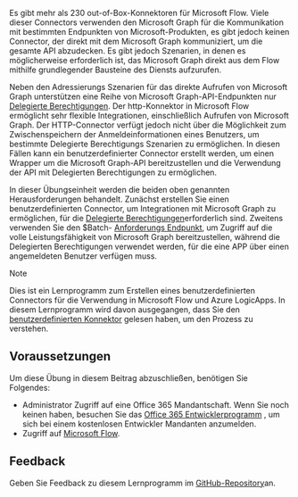 <!-- markdownlint-disable MD002 MD041 -->

Es gibt mehr als 230 out-of-Box-Konnektoren für Microsoft Flow. Viele dieser Connectors verwenden den Microsoft Graph für die Kommunikation mit bestimmten Endpunkten von Microsoft-Produkten, es gibt jedoch keinen Connector, der direkt mit dem Microsoft Graph kommuniziert, um die gesamte API abzudecken. Es gibt jedoch Szenarien, in denen es möglicherweise erforderlich ist, das Microsoft Graph direkt aus dem Flow mithilfe grundlegender Bausteine des Diensts aufzurufen.

Neben den Adressierungs Szenarien für das direkte Aufrufen von Microsoft Graph unterstützen eine Reihe von Microsoft Graph-API-Endpunkten nur [Delegierte Berechtigungen](https://docs.microsoft.com/graph/permissions-reference). Der http-Konnektor in Microsoft Flow ermöglicht sehr flexible Integrationen, einschließlich Aufrufen von Microsoft Graph. Der HTTP-Connector verfügt jedoch nicht über die Möglichkeit zum Zwischenspeichern der Anmeldeinformationen eines Benutzers, um bestimmte Delegierte Berechtigungs Szenarien zu ermöglichen. In diesen Fällen kann ein benutzerdefinierter Connector erstellt werden, um einen Wrapper um die Microsoft Graph-API bereitzustellen und die Verwendung der API mit Delegierten Berechtigungen zu ermöglichen.

In dieser Übungseinheit werden die beiden oben genannten Herausforderungen behandelt. Zunächst erstellen Sie einen benutzerdefinierten Connector, um Integrationen mit Microsoft Graph zu ermöglichen, für die [Delegierte Berechtigungen](https://docs.microsoft.com/graph/permissions-reference)erforderlich sind. Zweitens verwenden Sie den $Batch- [Anforderungs Endpunkt](https://docs.microsoft.com/graph/json-batching), um Zugriff auf die volle Leistungsfähigkeit von Microsoft Graph bereitzustellen, während die Delegierten Berechtigungen verwendet werden, für die eine APP über einen angemeldeten Benutzer verfügen muss.

> [!NOTE]
> Dies ist ein Lernprogramm zum Erstellen eines benutzerdefinierten Connectors für die Verwendung in Microsoft Flow und Azure LogicApps. In diesem Lernprogramm wird davon ausgegangen, dass Sie den [benutzerdefinierten Konnektor](https://docs.microsoft.com/connectors/custom-connectors/) gelesen haben, um den Prozess zu verstehen.

## <a name="prerequisites"></a>Voraussetzungen

Um diese Übung in diesem Beitrag abzuschließen, benötigen Sie Folgendes:

- Administrator Zugriff auf eine Office 365 Mandantschaft. Wenn Sie noch keinen haben, besuchen Sie das [Office 365 Entwicklerprogramm](https://developer.microsoft.com/office/dev-program) , um sich bei einem kostenlosen Entwickler Mandanten anzumelden.
- Zugriff auf [Microsoft Flow](https://flow.microsoft.com/).

## <a name="feedback"></a>Feedback

Geben Sie Feedback zu diesem Lernprogramm im [GitHub-Repository](https://github.com/microsoftgraph/msgraph-training-microsoftflow)an.
